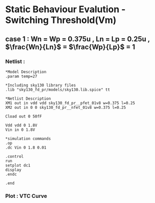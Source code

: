 # Static Behaviour Evalution - Switching Threshold(Vm)

## case 1 : Wn = Wp = 0.375u , Ln = Lp = 0.25u ,  $\frac{Wn}{Ln}$ = $\frac{Wp}{Lp}$ = 1

### Netlist : 
```
*Model Description
.param temp=27

*Including sky130 library files
.lib "sky130_fd_pr/models/sky130.lib.spice" tt

*Netlist Description
XM1 out in vdd vdd sky130_fd_pr__pfet_01v8 w=0.375 l=0.25
XM2 out in 0 0 sky130_fd_pr__nfet_01v8 w=0.375 l=0.25

Cload out 0 50fF

Vdd vdd 0 1.8V
Vin in 0 1.8V

*simulation commands
.op
.dc Vin 0 1.8 0.01

.control
run
setplot dc1
display
.endc

.end
```

### Plot : VTC Curve 


